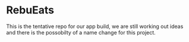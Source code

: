 # RebuEats

This is the tentative repo for our app build, we are still working out ideas and there is the possobilty of a name change for this project. 
